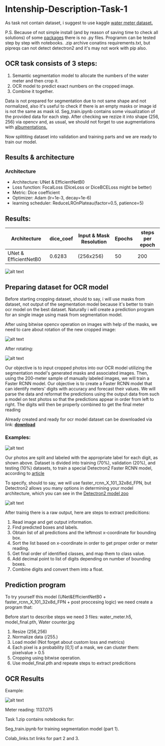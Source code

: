 # Intenship-Description-Task-1
As task not contain dataset, i suggest to use kaggle [water meter dataset.](https://www.kaggle.com/datasets/tapakah68/yandextoloka-water-meters-dataset)

P.S. Because of not simple install (and by reason of saving time to check all solutions) of some [packages](https://detectron2.readthedocs.io/en/latest/tutorials/install.html) there is no .py files. Programm can be tested step by step with notebooks. .zip archive conatins requirements.txt, but pipreqs can not detect detectron2 and it's may not work with pip also.

## OCR task consists of 3 steps:
1) Semantic segmentation model to allocate the numbers of the water meter and then crop it.
2) OCR model to predict exact numbers on the cropped image.
3) Combine it together.

Data is not prepared for segmentation due to not same shape and not normalized, also it's useful to check if there is an empty masks or image id is not the same as mask id.
Seg_train.ipynb contains some visualization of the provided data for each step.
After checking we rezize it into shape (256, 256) via opencv and, as usual, we should not forget to use augmentations with [albumentations.](https://github.com/albumentations-team/albumentations)

Now splititing dataset into validation and training parts and we are ready to train our model.

## Results & architecture

### Architecture

 - Architecture: UNet & EfficientNetB0
 - Loss function: FocalLoss (DiceLoss or DiceBCELoss might be better)
 - Metric: Dice coefficient
 - Optimizer: Adam (lr=1e-3, decay=1e-6)
 - learning scheduler: ReduceLROnPlateau(factor=0.5, patience=5)
 
 ## Results:
 | Architecture | dice_coef | Input & Mask Resolution | Epochs | steps per epoch |
| ------ | ------ | ------ | ------ | ------ |
| UNet & EfficientNetB0 | 0.6283 | (256x256)  | 50 | 200 |

![alt text](images/results.PNG)


## Preparing dataset for OCR model

Before starting cropping dataset, should to say, i will use masks from dataset, not output of the segmentation model because it's better to train ocr model on the best dataset. Naturally i will create a prediction program for an single image using mask from segmentation model.

After using bitwise opencv operation on images with help of the masks, we need to care about rotation of the new cropped image:

![alt text](images/id_16_value_106_749.jpg)

After rotating:

![alt text](https://github.com/Andrii-Radyhin/Intenship-Description-Task-1/blob/62c198c9ac50d595c2c81d9cca8e47d0197db608/images/rotated%20id_16_value_106_749.jpg)

Our objective is to input cropped photos into our OCR model utilizing the segmentation model's generated masks and associated images. Then, using the 200-meter sample of manually labeled images, we will train a Faster RCNN model. Our objective is to create a Faster RCNN model that can identify meters' digits with accuracy and forecast their values. We will parse the data and reformat the predictions using the output data from such a model on test photos so that the predictions appear in order from left to right. The digits will then be properly combined to get the final meter reading

Already created and ready for ocr model dataset can be downloaded via link: [**download**](https://app.roboflow.com/ds/jGCiAQzrvI?key=ZmR7CmNT98)

### Examples:

![alt text](images/examples.PNG)

Our photos are split and labeled with the appropriate label for each digit, as shown above. Dataset is divided into training (70%), validation (20%), and testing (10%) datasets, to train a special Detectron2 Faster RCNN model, according to [article](https://towardsdatascience.com/how-to-train-detectron2-on-custom-object-detection-data-be9d1c233e4)

To specify, should to say, we will use  faster_rcnn_X_101_32x8d_FPN, but Detectron2 allows you many options in determining your model architecture, which you can see in the [Detectron2 model zoo](https://github.com/facebookresearch/detectron2/blob/main/MODEL_ZOO.md)

![alt text](images/0_4epeFqOWmeelbuv_.png)

After trainig there is a raw output, here are steps to extract predicitions:
1) Read image and get output information. 
2) Find predicted boxes and labels.
3) Obtain list of all predictions and the leftmost x-coordinate for bounding box.
4) Sort the list based on x-coordinate in order to get proper order or meter reading.
5) Get final order of identified classes, and map them to class value.
6) Add decimal point to list of digits depending on number of bounding boxes.
7) Combine digits and convert them into a float.


## Prediction program

To try yourself this model (UNet&EfficientNetB0 + faster_rcnn_X_101_32x8d_FPN + post proccesing logic) we need create a program that:

Before start to describe steps we need 3 files: water_meter.h5, model_final.pth, Water counter.jpg
1) Resize (256,256)
2) Normalize data (/255.)
3) Load model (Not forget about custom loss and metrics)
4) Each pixel is a probability [0,1] of a mask, we can cluster them: pixelvalue > 0.5
5) Cropping using bitwise operation.
6) Use model_final.pth and repeate steps to extract predicitions

## OCR Results

 Example:

 ![alt text](images/testimg.PNG)
 
 Meter reading: 1137.075

Task 1.zip contains notebooks for:

Seg_train.ipynb for training segmentation model (part 1).

Colab_links.txt links for part 2 and 3.

